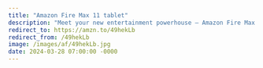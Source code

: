 ```yaml
---
title: "Amazon Fire Max 11 tablet"
description: "Meet your new entertainment powerhouse – Amazon Fire Max 11 tablet! 🔥 Immerse yourself in stunning visuals with its vivid 11 inch display, powered by an octa-core processor and 4GB RAM for seamless performance. Enjoy up to 14 hours of battery life and store all your favorites with 64GB storage. Get yours in Grey now! #AmazonFireMax #TabletTech #affiliate #ad"
redirect_to: https://amzn.to/49hekLb
redirect_from: /49hekLb
image: /images/af/49hekLb.jpg
date: 2024-03-28 07:00:00 -0000
---
```

